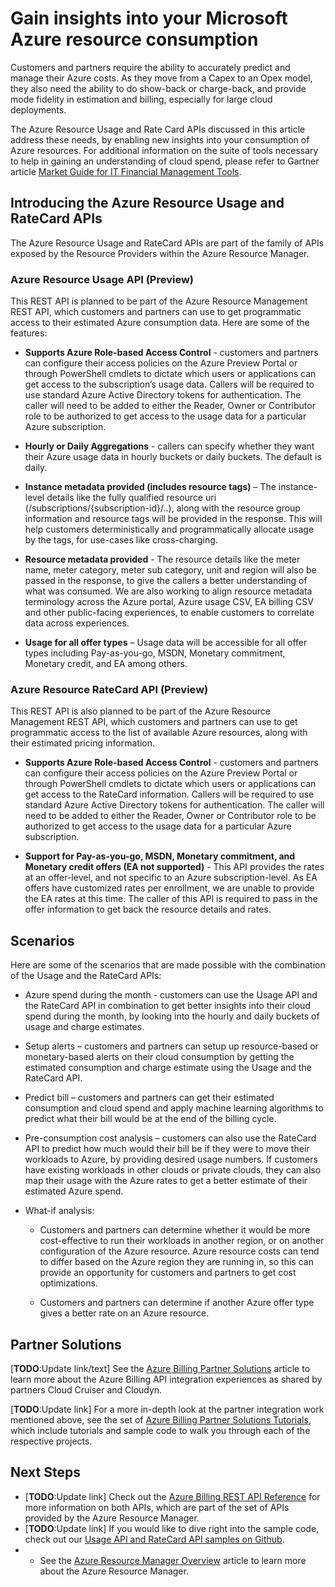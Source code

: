 <properties
   pageTitle="Gain insights into your Microsoft Azure resource consumption"
   description="Provides a conceptual overview of the Azure Resource Usage and RateCard  APIs, which are used to provide insights into Azure resource consumption and trends."
   services="billing"
   documentationCenter=""
   authors="BryanLa"
   manager="mbaldwin"
   editor=""/>

<tags
   ms.service="billing"
   ms.devlang="na"
   ms.topic="article"
   ms.tgt_pltfrm="na"
   ms.workload="billing"
   ms.date="06/03/2015"
   ms.author="mobandyo;bryanla"/>

# Gain insights into your Microsoft Azure resource consumption 

Customers and partners require the ability to accurately predict and manage their Azure costs.  As they move from a Capex to an Opex model, they also need the ability to do show-back or charge-back, and provide mode fidelity in estimation and billing, especially for large cloud deployments. 

The Azure Resource Usage and Rate Card APIs discussed in this article address these needs, by enabling new insights into your consumption of Azure resources.  For additional information on the suite of tools necessary to help in gaining an understanding of cloud spend, please refer to  Gartner article [Market Guide for IT Financial Management Tools](http://www.gartner.com/technology/reprints.do?id=1-212F7AL&ct=140909&st=sb).

## Introducing the Azure Resource Usage and RateCard APIs 

The Azure Resource Usage and RateCard APIs are part of the family of APIs exposed by the Resource Providers within the Azure Resource Manager. 

### Azure Resource Usage API (Preview)
This REST API is planned to be part of the Azure Resource Management REST API, which customers and partners can use to get programmatic access to their estimated Azure consumption data. Here are some of the features:
	
- **Supports Azure Role-based Access Control** - customers and partners can configure their access policies on the Azure Preview Portal or through PowerShell cmdlets to dictate which users or applications can get access to the subscription’s usage data. Callers will be required to use standard Azure Active Directory tokens for authentication. The caller will need to be added to either the Reader, Owner or Contributor role to be authorized to get access to the usage data for a particular Azure subscription.

- **Hourly or Daily Aggregations** - callers can specify whether they want their Azure usage data in hourly buckets or daily buckets. The default is daily.

- **Instance metadata provided (includes resource tags)** – The instance-level details like the fully qualified resource uri (/subscriptions/{subscription-id}/..), along with the resource group information and resource tags will be provided in the response. This will help customers deterministically and programmatically allocate usage by the tags, for use-cases like cross-charging.

- **Resource metadata provided** - The resource details like the meter name, meter category, meter sub category, unit and region will also be passed in the response, to give the callers a better understanding of what was consumed. We are also working to align  resource metadata terminology across the Azure portal, Azure usage CSV, EA billing CSV and other public-facing experiences, to enable customers to correlate data across experiences.

- **Usage for all offer types** – Usage data will be accessible for all offer types including Pay-as-you-go, MSDN, Monetary commitment, Monetary credit, and EA among others.

### Azure Resource RateCard API (Preview)
This REST API is also planned to be part of the Azure Resource Management REST API, which customers and partners can use to get programmatic access to the list of available Azure resources, along with their estimated pricing information.

- **Supports Azure Role-based Access Control** - customers and partners can configure their access policies on the Azure Preview Portal or through PowerShell cmdlets to dictate which  users or applications can get access to the RateCard information. Callers will be required to use standard Azure Active Directory tokens for authentication. The caller will need to be added to either the Reader, Owner or Contributor role to be authorized to get access to the usage data for a particular Azure subscription.
	
- **Support for Pay-as-you-go, MSDN, Monetary commitment, and Monetary credit offers (EA not supported)** - This API provides the rates at an offer-level, and not specific to an Azure subscription-level.  As EA offers have customized rates per enrollment, we are unable to provide the EA rates at this time. The caller of this API is required to pass in the offer information to get back the resource details and rates. 

## Scenarios

Here are some of the scenarios that are made possible with the combination of the Usage and the RateCard APIs:

- Azure spend during the month - customers can use the Usage API and the RateCard API in combination to get better insights into their cloud spend during the month, by looking into the hourly and daily buckets of usage and charge estimates. 

- Setup alerts – customers and partners can setup up resource-based or monetary-based alerts on their cloud consumption by getting the estimated consumption and charge estimate using the Usage and the RateCard API.

- Predict bill – customers and partners can get their estimated consumption and cloud spend and apply machine learning algorithms to predict what their bill would be at the end of the billing cycle.

- Pre-consumption cost analysis – customers can also use the RateCard API to predict how much would their bill be if they were to move their workloads to Azure, by providing desired usage numbers. If customers have existing workloads in other clouds or private clouds, they can also map their usage with the Azure rates to get a better estimate of their estimated Azure spend.

- What-if analysis:

	- Customers and partners can determine whether it would be more cost-effective to run their workloads in another region, or on another configuration of the Azure resource. Azure resource costs can tend to differ based on the Azure region they are running in, so this can provide an opportunity for customers and partners to get cost optimizations.

	- Customers and partners can determine if another Azure offer type gives a better rate on an Azure resource.

## Partner Solutions
[**TODO**:Update link/text] See the [Azure Billing Partner Solutions](azure-billing-usage-rate-card-overview.md) article to learn more about the Azure Billing API integration experiences as shared by partners Cloud Cruiser and Cloudyn.

[**TODO**:Update link] For a more in-depth look at the partner integration work mentioned above, see the set of [Azure Billing Partner Solutions Tutorials](azure-billing-usage-rate-card-overview.md), which include tutorials and sample code to walk you through each of the respective projects.

## Next Steps

+ [**TODO**:Update link] Check out the [Azure Billing REST API Reference](https://sandboxmsdnstage.redmond.corp.microsoft.com/en-us/library/azure/1ea5b323-54bb-423d-916f-190de96c6a3c) for more information on both APIs, which are part of the set of APIs provided by the Azure Resource Manager.
+ [**TODO**:Update link] If you would like to dive right into the sample code, check out our [Usage API and RateCard API samples on Github](https://github.com/Azure/BillingCodeSamples).
+ + See the [Azure Resource Manager Overview](resource-group-overview.md) article to learn more about the Azure Resource Manager.


